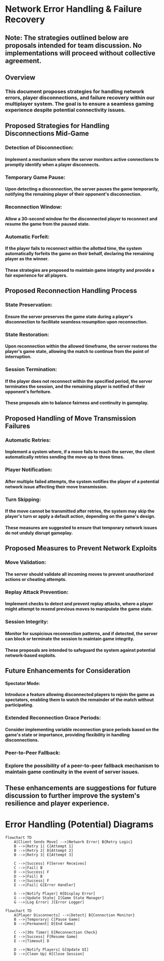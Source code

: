 # Network Error Handling & Failure Recovery
## Note: The strategies outlined below are proposals intended for team discussion. No implementations will proceed without collective agreement.

## Overview
   ### This document proposes strategies for handling network errors, player disconnections, and failure recovery within our multiplayer system. The goal is to ensure a seamless gaming experience despite potential connectivity issues.

## Proposed Strategies for Handling Disconnections Mid-Game
   ### Detection of Disconnection:

#### Implement a mechanism where the server monitors active connections to promptly identify when a player disconnects.

### Temporary Game Pause:

#### Upon detecting a disconnection, the server pauses the game temporarily, notifying the remaining player of their opponent's disconnection.

### Reconnection Window:

#### Allow a 30-second window for the disconnected player to reconnect and resume the game from the paused state.

### Automatic Forfeit:

#### If the player fails to reconnect within the allotted time, the system automatically forfeits the game on their behalf, declaring the remaining player as the winner.
#### These strategies are proposed to maintain game integrity and provide a fair experience for all players.

## Proposed Reconnection Handling Process
   ### State Preservation:

#### Ensure the server preserves the game state during a player's disconnection to facilitate seamless resumption upon reconnection.

### State Restoration:

#### Upon reconnection within the allowed timeframe, the server restores the player's game state, allowing the match to continue from the point of interruption.

### Session Termination:

#### If the player does not reconnect within the specified period, the server terminates the session, and the remaining player is notified of their opponent's forfeiture.
#### These proposals aim to balance fairness and continuity in gameplay.

## Proposed Handling of Move Transmission Failures

### Automatic Retries:

#### Implement a system where, if a move fails to reach the server, the client automatically retries sending the move up to three times.

### Player Notification:

#### After multiple failed attempts, the system notifies the player of a potential network issue affecting their move transmission.

### Turn Skipping:

#### If the move cannot be transmitted after retries, the system may skip the player's turn or apply a default action, depending on the game's design.
#### These measures are suggested to ensure that temporary network issues do not unduly disrupt gameplay.

## Proposed Measures to Prevent Network Exploits

### Move Validation:

#### The server should validate all incoming moves to prevent unauthorized actions or cheating attempts.

### Replay Attack Prevention:

#### Implement checks to detect and prevent replay attacks, where a player might attempt to resend previous moves to manipulate the game state.

### Session Integrity:

#### Monitor for suspicious reconnection patterns, and if detected, the server can block or terminate the session to maintain game integrity.
#### These proposals are intended to safeguard the system against potential network-based exploits.

## Future Enhancements for Consideration
   
#### Spectator Mode:

#### Introduce a feature allowing disconnected players to rejoin the game as spectators, enabling them to watch the remainder of the match without participating.

### Extended Reconnection Grace Periods:

#### Consider implementing variable reconnection grace periods based on the game's state or importance, providing flexibility in handling disconnections.

### Peer-to-Peer Fallback:

### Explore the possibility of a peer-to-peer fallback mechanism to maintain game continuity in the event of server issues.

## These enhancements are suggestions for future discussion to further improve the system's resilience and player experience.

# Error Handling (Potential) Diagrams

```mermaid
flowchart TD
    A[Client Sends Move] -->|Network Error| B{Retry Logic}
    B -->|Retry 1| C[Attempt 1]
    B -->|Retry 2| D[Attempt 2]
    B -->|Retry 3| E[Attempt 3]
    
    C -->|Success| F[Server Receives]
    C -->|Fail| B
    D -->|Success| F
    D -->|Fail| B
    E -->|Success| F
    E -->|Fail| G[Error Handler]
    
    G -->|Notify Player| H[Display Error]
    G -->|Update State| I[Game State Manager]
    G -->|Log Error| J[Error Logger]
```

```mermaid
flowchart TD
    A[Player Disconnects] -->|Detect| B{Connection Monitor}
    B -->|Temporary| C[Pause Game]
    B -->|Permanent| D[End Game]
    
    C -->|30s Timer| E{Reconnection Check}
    E -->|Success| F[Resume Game]
    E -->|Timeout| D
    
    D -->|Notify Players| G[Update UI]
    D -->|Clean Up| H[Close Session]
```
